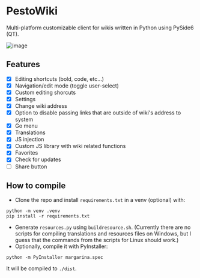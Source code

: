 # PestoWiki
Multi-platform customizable client for wikis written in Python using PySide6 (QT).

![image](https://github.com/user-attachments/assets/87efa733-7021-47a9-8341-acbb9196a892)

## Features
 - [x] Editing shortcuts (bold, code, etc...)
 - [x] Navigation/edit mode (toggle user-select)
 - [x] Custom editing shorcuts
 - [x] Settings
 - [x] Change wiki address
 - [x] Option to disable passing links that are outside of wiki's address to system
 - [x] Go menu
 - [x] Translations
 - [x] JS injection
 - [x] Custom JS library with wiki related functions
 - [x] Favorites
 - [x] Check for updates
 - [ ] Share button

## How to compile
- Clone the repo and install `requirements.txt` in a venv (optional) with:
```
python -m venv .venv
pip install -r requirements.txt
```
- Generate `resources.py` using `buildresource.sh`. (Currently there are no scripts for compiling translations and resources files on Windows, but I guess that the commands from the scripts for Linux should work.)
- Optionally, compile it with PyInstaller:
```
python -m PyInstaller margarina.spec
```
It will be compiled to `./dist`.
